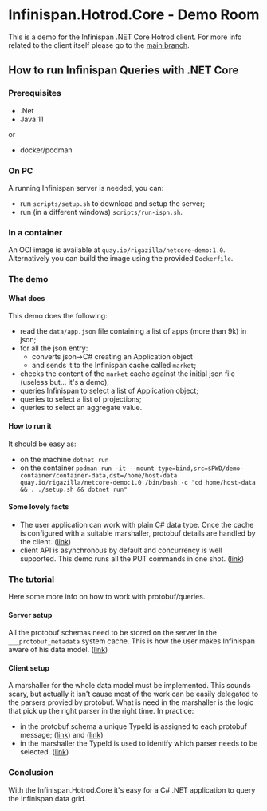 # Infinispan.Hotrod.Core - Demo Room

This is a demo for the Infinispan .NET Core Hotrod client.
For more info related to the client itself please go to the [main branch](https://github.com/infinispan/Infinispan.Hotrod.Core).

## How to run Infinispan Queries with .NET Core
### Prerequisites
- .Net
- Java 11

or
- docker/podman

### On PC
A running Infinispan server is needed, you can:
- run `scripts/setup.sh` to download and setup the server;
- run (in a different windows) `scripts/run-ispn.sh`.

### In a container

An OCI image is available at `quay.io/rigazilla/netcore-demo:1.0`. Alternatively   you can build the image using the provided `Dockerfile`.

### The demo
#### What does
This demo does the following:
- read the `data/app.json` file containing a list of apps (more than 9k) in json;
- for all the json entry:
  - converts json->C# creating an Application object
  - and sends it to the Infinispan cache called `market`;
- checks the content of the `market` cache against the initial json file (useless but... it's a demo);
- queries Infinispan to select a list of Application object;
- queries to select a list of projections;
- queries to select an aggregate value.
#### How to run it
It should be easy as:
- on the machine `dotnet run`
- on the container `podman run -it --mount type=bind,src=$PWD/demo-container/container-data,dst=/home/host-data quay.io/rigazilla/netcore-demo:1.0 /bin/bash -c "cd home/host-data && . ./setup.sh && dotnet run"`
#### Some lovely facts
- The user application can work with plain C# data type. Once the cache is configured with a suitable marshaller, protobuf details are handled by the client. ([link](https://github.com/infinispan/Infinispan.Hotrod.Core/blob/e2efac6591741d23ff92c6253bf1257a60ea8879/demo/Query/Program.cs#L35-L38))
- client API is asynchronous by default and concurrency is well supported. This demo runs all the PUT commands in one shot. ([link](https://github.com/infinispan/Infinispan.Hotrod.Core/blob/e2efac6591741d23ff92c6253bf1257a60ea8879/demo/Query/Program.cs#L111-L122))
### The tutorial
Here some more info on how to work with protobuf/queries.
#### Server setup
All the protobuf schemas need to be stored on the server in the `___protobuf_metadata` system cache. This is how the user makes Infinispan aware of his data model. ([link](https://github.com/infinispan/Infinispan.Hotrod.Core/blob/e2efac6591741d23ff92c6253bf1257a60ea8879/demo/Query/Program.cs#L69))
#### Client setup
A marshaller for the whole data model must be implemented. This sounds scary, but actually it isn't cause most of the work can be easily delegated to the parsers provied by protobuf. What is need in the marshaller is the logic that pick up the right parser in the right time.
In practice:
- in the protobuf schema a unique TypeId is assigned to each protobuf message; ([link](https://github.com/infinispan/Infinispan.Hotrod.Core/blob/a648993db9cd97ebff2186a6f3f5ef64b37517da/demo/Query/Protos/app.proto#L5)) and ([link](https://github.com/infinispan/Infinispan.Hotrod.Core/blob/a648993db9cd97ebff2186a6f3f5ef64b37517da/demo/Query/Protos/review.proto#L5))
- in the marshaller the TypeId is used to identify which parser needs to be selected. ([link](https://github.com/infinispan/Infinispan.Hotrod.Core/blob/a648993db9cd97ebff2186a6f3f5ef64b37517da/demo/Query/Marshaller.cs#L87))

### Conclusion
With the Infinispan.Hotrod.Core it's easy for a C# .NET application to query the Infinispan data grid.
